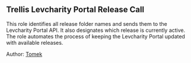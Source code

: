 Trellis Levcharity Portal Release Call
--------------------------------------

This role identifies all release folder names and sends them to the Levcharity Portal API. It also designates which release is currently active. The role automates the process of keeping the Levcharity Portal updated with available releases.

Author: [Tomek](https://github.com/tomektomczuk)